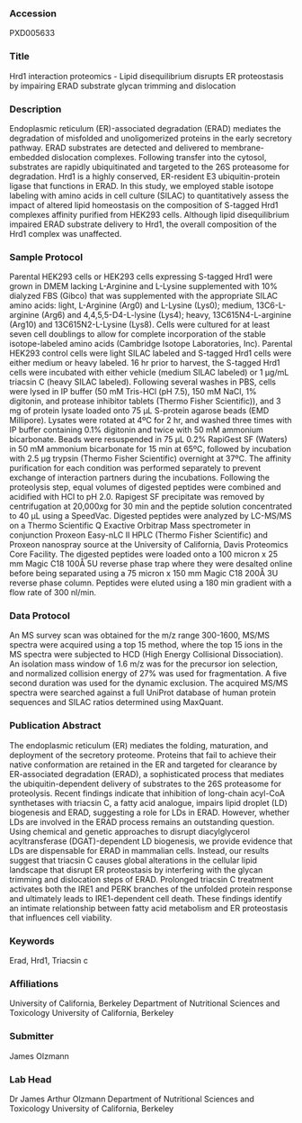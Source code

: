 ### Accession
PXD005633

### Title
Hrd1 interaction proteomics -  Lipid disequilibrium disrupts ER proteostasis by impairing ERAD substrate glycan trimming and dislocation

### Description
Endoplasmic reticulum (ER)-associated degradation (ERAD) mediates the degradation of misfolded and unoligomerized proteins in the early secretory pathway. ERAD substrates are detected and delivered to membrane-embedded dislocation complexes. Following transfer into the cytosol, substrates are rapidly ubiquitinated and targeted to the 26S proteasome for degradation. Hrd1 is a highly conserved, ER-resident E3 ubiquitin-protein ligase that functions in ERAD. In this study, we employed stable isotope labeling with amino acids in cell culture (SILAC) to quantitatively assess the impact of altered lipid homeostasis on the composition of S-tagged Hrd1 complexes affinity purified from HEK293 cells. Although lipid disequilibrium impaired ERAD substrate delivery to Hrd1, the overall composition of the Hrd1 complex was unaffected.

### Sample Protocol
Parental HEK293 cells or HEK293 cells expressing S-tagged Hrd1 were grown in DMEM lacking L-Arginine and L-Lysine supplemented with 10% dialyzed FBS (Gibco) that was supplemented with the appropriate SILAC amino acids: light, L-Arginine (Arg0) and L-Lysine (Lys0); medium, 13C6-L-arginine (Arg6) and 4,4,5,5-D4-L-lysine (Lys4); heavy, 13C615N4-L-arginine (Arg10) and 13C615N2-L-Lysine (Lys8). Cells were cultured for at least seven cell doublings to allow for complete incorporation of the stable isotope-labeled amino acids (Cambridge Isotope Laboratories, Inc). Parental HEK293 control cells were light SILAC labeled and S-tagged Hrd1 cells were either medium or heavy labeled. 16 hr prior to harvest, the S-tagged Hrd1 cells were incubated with either vehicle (medium SILAC labeled) or 1 µg/mL triacsin C (heavy SILAC labeled). Following several washes in PBS, cells were lysed in IP buffer (50 mM Tris-HCl (pH 7.5), 150 mM NaCl, 1% digitonin, and protease inhibitor tablets (Thermo Fisher Scientific)), and 3 mg of protein lysate loaded onto 75 µL S-protein agarose beads (EMD Millipore). Lysates were rotated at 4ºC for 2 hr, and washed three times with IP buffer containing 0.1% digitonin and twice with 50 mM ammonium bicarbonate. Beads were resuspended in 75 µL 0.2% RapiGest SF (Waters) in 50 mM ammonium bicarbonate for 15 min at 65ºC, followed by incubation with 2.5 µg trypsin (Thermo Fisher Scientific) overnight at 37ºC. The affinity purification for each condition was performed separately to prevent exchange of interaction partners during the incubations. Following the proteolysis step, equal volumes of digested peptides were combined and acidified with HCl to pH 2.0. Rapigest SF precipitate was removed by centrifugation at 20,000xg for 30 min and the peptide solution concentrated to 40 µL using a SpeedVac. Digested peptides were analyzed by LC-MS/MS on a Thermo Scientific Q Exactive Orbitrap Mass spectrometer in conjunction Proxeon Easy-nLC II HPLC (Thermo Fisher Scientific) and Proxeon nanospray source at the University of California, Davis Proteomics Core Facility. The digested peptides were loaded onto a 100 micron x 25 mm Magic C18 100Å 5U reverse phase trap where they were desalted online before being separated using a 75 micron x 150 mm Magic C18 200Å 3U reverse phase column. Peptides were eluted using a 180 min gradient with a flow rate of 300 nl/min.

### Data Protocol
An MS survey scan was obtained for the m/z range 300-1600, MS/MS spectra were acquired using a top 15 method, where the top 15 ions in the MS spectra were subjected to HCD (High Energy Collisional Dissociation). An isolation mass window of 1.6 m/z was for the precursor ion selection, and normalized collision energy of 27% was used for fragmentation. A five second duration was used for the dynamic exclusion. The acquired MS/MS spectra were searched against a full UniProt database of human protein sequences and SILAC ratios determined using MaxQuant.

### Publication Abstract
The endoplasmic reticulum (ER) mediates the folding, maturation, and deployment of the secretory proteome. Proteins that fail to achieve their native conformation are retained in the ER and targeted for clearance by ER-associated degradation (ERAD), a sophisticated process that mediates the ubiquitin-dependent delivery of substrates to the 26S proteasome for proteolysis. Recent findings indicate that inhibition of long-chain acyl-CoA synthetases with triacsin C, a fatty acid analogue, impairs lipid droplet (LD) biogenesis and ERAD, suggesting a role for LDs in ERAD. However, whether LDs are involved in the ERAD process remains an outstanding question. Using chemical and genetic approaches to disrupt diacylglycerol acyltransferase (DGAT)-dependent LD biogenesis, we provide evidence that LDs are dispensable for ERAD in mammalian cells. Instead, our results suggest that triacsin C causes global alterations in the cellular lipid landscape that disrupt ER proteostasis by interfering with the glycan trimming and dislocation steps of ERAD. Prolonged triacsin C treatment activates both the IRE1 and PERK branches of the unfolded protein response and ultimately leads to IRE1-dependent cell death. These findings identify an intimate relationship between fatty acid metabolism and ER proteostasis that influences cell viability.

### Keywords
Erad, Hrd1, Triacsin c

### Affiliations
University of California, Berkeley
Department of Nutritional Sciences and Toxicology University of California, Berkeley

### Submitter
James Olzmann

### Lab Head
Dr James Arthur Olzmann
Department of Nutritional Sciences and Toxicology University of California, Berkeley


